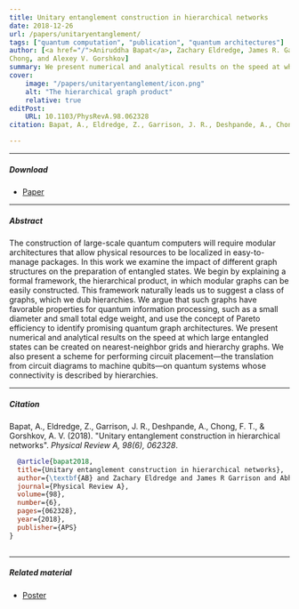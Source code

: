 ```yaml
---
title: Unitary entanglement construction in hierarchical networks 
date: 2018-12-26
url: /papers/unitaryentanglement/
tags: ["quantum computation", "publication", "quantum architectures"]
author: [<a href="/">Aniruddha Bapat</a>, Zachary Eldredge, James R. Garrison, Abhinav Deshpande, Frederic T.
Chong, and Alexey V. Gorshkov]
summary: We present numerical and analytical results on the speed at which large entangled states can be created on nearest-neighbor grids and hierarchy graphs. We also present a scheme for performing circuit placement on hierarchical quantum architectures.
cover:
    image: "/papers/unitaryentanglement/icon.png"
    alt: "The hierarchical graph product"
    relative: true
editPost:
    URL: 10.1103/PhysRevA.98.062328
citation: Bapat, A., Eldredge, Z., Garrison, J. R., Deshpande, A., Chong, F. T., & Gorshkov, A. V. (2018). "Unitary entanglement construction in hierarchical networks". *Physical Review A, 98(6), 062328*.

---
```



---

##### Download

- [Paper](/papers/unitaryentanglement/paper.pdf)

---

##### Abstract

The construction of large-scale quantum computers will require modular architectures that allow physical resources to be localized in easy-to-manage packages. In this work we examine the impact of different graph structures on the preparation of entangled states. We begin by explaining a formal framework, the hierarchical product, in which modular graphs can be easily constructed. This framework naturally leads us to suggest a class of graphs, which we dub hierarchies. We argue that such graphs have favorable properties for quantum information processing, such as a small diameter and small total edge weight, and use the concept of Pareto efficiency to identify promising quantum graph architectures. We present numerical and analytical results on the speed at which large entangled states can be created on nearest-neighbor grids and hierarchy graphs. We also present a scheme for performing circuit placement—the translation from circuit diagrams to machine qubits—on quantum systems whose connectivity is described by hierarchies.

---

##### Citation

Bapat, A., Eldredge, Z., Garrison, J. R., Deshpande, A., Chong, F. T., & Gorshkov, A. V. (2018). "Unitary entanglement construction in hierarchical networks". *Physical Review A, 98(6), 062328*.

```BibTeX
  @article{bapat2018,
  title={Unitary entanglement construction in hierarchical networks},
  author={\textbf{AB} and Zachary Eldredge and James R Garrison and Abhinav Deshpande and Alexey V Gorshkov and Frederic T Chong and others},
  journal={Physical Review A},
  volume={98},
  number={6},
  pages={062328},
  year={2018},
  publisher={APS}
}
  
```

---

##### Related material

+ [Poster](/papers/unitaryentanglement/poster.pdf)
